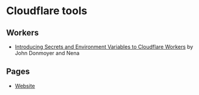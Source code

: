 # Cloudflare tools

## Workers

* [Introducing Secrets and Environment Variables to Cloudflare Workers](https://blog.cloudflare.com/workers-secrets-environment/) by John Donmoyer and Nena

## Pages

* [Website](https://pages.cloudflare.com/)
